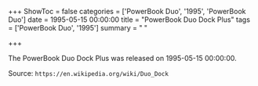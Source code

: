+++
ShowToc = false
categories = ['PowerBook Duo', '1995', 'PowerBook Duo']
date = 1995-05-15 00:00:00
title = "PowerBook Duo Dock Plus"
tags = ['PowerBook Duo', '1995']
summary = " "

+++

The PowerBook Duo Dock Plus was released on 1995-05-15 00:00:00.

Source: `https://en.wikipedia.org/wiki/Duo_Dock`
